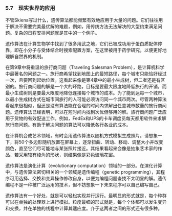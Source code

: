 ### 5.7　现实世界的应用

不管Skiena写过什么，遗传算法都能频繁有效地应用于大量的问题。它们往往用于解决不需要完美最优解的难题，例如，用传统方法无法解决的大型约束满足问题。复杂的日程安排问题就是其中的一个例子。

遗传算法在计算生物学中找到了很多用武之地，它们已被成功用于蛋白质配体停靠，即在小分子与受体结合时搜索配置方案，在这里被用于药学研究，以便更好地理解自然界的机制。

在第9章中将重温的旅行商问题（Traveling Salesman Problem），是计算机科学中最著名的问题之一。旅行商希望找到地图上的最短路径，每个城市只能恰好经过一次，且要回到起始位置。这看起来像是第4章中的最小生成树，但二者还是有区别的。旅行商问题的解是一个大的环路，目标是要最大限度地降低旅行的开销，而最小生成树则是要最大限度地降低连接每个城市的成本。为了能到达每一个城市，以最小生成树方式在城市间旅行的人可能必须访问同一个城市两次。尽管两种算法看起来很相似，但还是没有算法能在合理的时间内求解出任意城市数量的旅行商问题。遗传算法已经表明，可以在短时间内找到次优但够用的解。旅行商问题广泛应用于货物的有效配送工作。例如，FedEx和UPS的卡车调度员每天都用软件来求解旅行商问题。有助于解决问题的算法可以降低各行各业的成本。

在计算机合成艺术领域，有时会用遗传算法以随机方式模拟生成照片。请想象一下，将50个多边形随机放置在屏幕上，逐渐扭曲、转动、移动、调整大小并改变颜色，直至它们尽可能地与某张照片接近。其结果看起来会像是抽象艺术家的作品，若采用较有棱角的形状，则结果像是彩色玻璃花窗。

遗传算法是演化计算（evolutionary computation）领域的一部分。在演化计算中，与遗传算法密切相关的一个领域是遗传编程（genetic programming），其程序可用选择、交换和变异操作修改自身，以便为编程问题查找不太明显的解。遗传编程不是一种被广泛运用的技术，但不妨想象一下未来程序可以自己编写自己。

遗传算法有一个好处，就是可以轻松实现并行运行。最明显的形式就是，每个种群可以在单独的处理器上进行模拟。粒度最细的形式就是，每个个体都可以发生变异和交换，并在单独的线程中计算其适应度。介于这两者之间的形式还有很多种。

